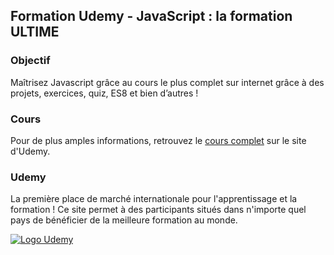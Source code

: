 ## Formation Udemy - JavaScript : la formation ULTIME

### Objectif

Maîtrisez Javascript grâce au cours le plus complet sur internet grâce à des projets, exercices, quiz, ES8 et bien d’autres !

### Cours

Pour de plus amples informations, retrouvez le [cours complet](https://www.udemy.com/course/javascript-la-formation-ultime/?utm_source=adwords-learn&utm_medium=udemyads&utm_campaign=INTL-AW-PROS-ALL-FR-DSA-FR-FRA_._ci__._sl_FRA_._vi_ALL_._sd_All_._la_FR_._&utm_content=deal4584&utm_term=_._ag_49039180223_._ad_372874095553_._de_c_._dm__._pl__._ti_dsa-793476686347_._li_9056558_._pd__._&gclid=EAIaIQobChMIhfyKpK_b8wIViIXVCh0ufQSREAAYASAAEgKA0_D_BwE "JavaScript : la formation ULTIME") sur le site d'Udemy.

### Udemy

La première place de marché internationale pour l'apprentissage et la formation ! Ce site permet à des participants situés dans n'importe quel pays de bénéficier de la meilleure formation au monde.

[![Logo Udemy](https://s.udemycdn.com/meta/default-meta-image-v2.png "Udemy")](https://www.udemy.com/)
